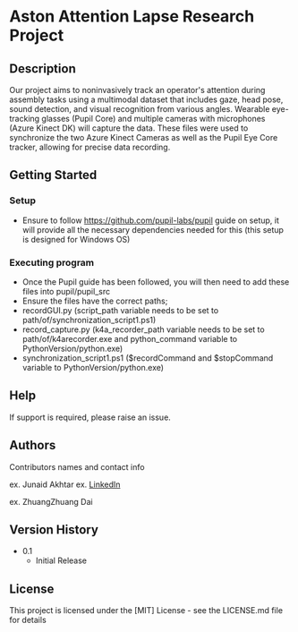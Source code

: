 # Aston Attention Lapse Research Project

## Description

Our project aims to noninvasively track an operator's attention during assembly tasks using a multimodal dataset that includes gaze, head pose, sound detection, and visual recognition from various angles. Wearable eye-tracking glasses (Pupil Core) and multiple cameras with microphones (Azure Kinect DK) will capture the data.
These files were used to synchronize the two Azure Kinect Cameras as well as the Pupil Eye Core tracker, allowing for precise data recording.

## Getting Started

### Setup

* Ensure to follow https://github.com/pupil-labs/pupil guide on setup, it will provide all the necessary dependencies needed for this (this setup is designed for Windows OS)

### Executing program

* Once the Pupil guide has been followed, you will then need to add these files into pupil/pupil_src
* Ensure the files have the correct paths;
* recordGUI.py (script_path variable needs to be set to path/of/synchronization_script1.ps1)
* record_capture.py (k4a_recorder_path variable needs to be set to path/of/k4arecorder.exe and python_command variable to PythonVersion/python.exe)
* synchronization_script1.ps1 ($recordCommand and $stopCommand variable to PythonVersion/python.exe)

## Help

If support is required, please raise an issue.

## Authors

Contributors names and contact info

ex. Junaid Akhtar
ex. [LinkedIn](https://www.linkedin.com/in/junaid-akhtar-152baa1b7/)

ex. ZhuangZhuang Dai

## Version History

* 0.1
    * Initial Release

## License

This project is licensed under the [MIT] License - see the LICENSE.md file for details
